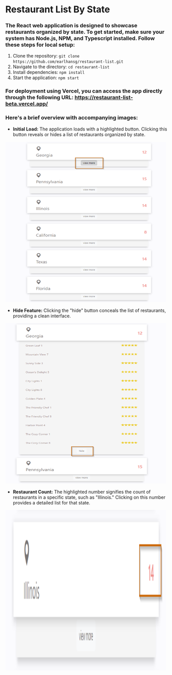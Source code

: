 # Restaurant List By State

### The React web application is designed to showcase restaurants organized by state. To get started, make sure your system has Node.js, NPM, and Typescript installed. Follow these steps for local setup:

1. Clone the repository: `git clone https://github.com/earlhansg/restaurant-list.git`
2. Navigate to the directory: `cd restaurant-list`
3. Install dependencies: `npm install`
4. Start the application: `npm start`

### For deployment using Vercel, you can access the app directly through the following URL: https://restaurant-list-beta.vercel.app/

### Here's a brief overview with accompanying images:

- **Initial Load:** The application loads with a highlighted button. Clicking this button reveals or hides a list of restaurants organized by state.
<img src="https://github.com/earlhansg/restaurant-list/blob/main/images/image-1.png" style=" width:500px ; height:500px ">

- **Hide Feature:** Clicking the "hide" button conceals the list of restaurants, providing a clean interface.
<img src="https://github.com/earlhansg/restaurant-list/blob/main/images/image-2.png" style=" width:500px ; height:500px ">

- **Restaurant Count:** The highlighted number signifies the count of restaurants in a specific state, such as "Illinois." Clicking on this number provides a detailed list for that state.
<img src="https://github.com/earlhansg/restaurant-list/blob/main/images/image-3.png" style=" width:500px ; height:500px ">
